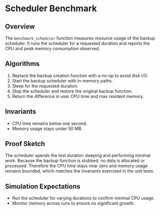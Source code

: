 # Scheduler Benchmark

## Overview

The `benchmark_scheduler` function measures resource usage of the backup
scheduler. It runs the scheduler for a requested duration and reports the CPU
and peak memory consumption observed.

## Algorithms

1. Replace the backup creation function with a no-op to avoid disk I/O.
2. Start the backup scheduler with in-memory paths.
3. Sleep for the requested duration.
4. Stop the scheduler and restore the original backup function.
5. Return the difference in user CPU time and max resident memory.

## Invariants

- CPU time remains below one second.
- Memory usage stays under 50 MB.

## Proof Sketch

The scheduler spends the test duration sleeping and performing minimal work.
Because the backup function is stubbed, no data is allocated or processed.
Therefore the CPU time stays near zero and memory usage remains bounded, which
matches the invariants exercised in the unit tests.

## Simulation Expectations

- Run the scheduler for varying durations to confirm minimal CPU usage.
- Monitor memory across runs to ensure no significant growth.
